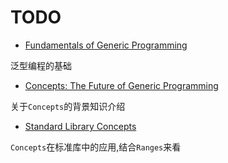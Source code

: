 # TODO
- [Fundamentals of Generic Programming](http://stepanovpapers.com/DeSt98.pdf)

泛型编程的基础

- [Concepts: The Future of Generic Programming](http://www.open-std.org/jtc1/sc22/wg21/docs/papers/2017/p0557r0.pdf)

关于`Concepts`的背景知识介绍
- [Standard Library Concepts](http://open-std.org/JTC1/SC22/WG21/docs/papers/2018/p0898r0.pdf)

`Concepts`在标准库中的应用,结合`Ranges`来看